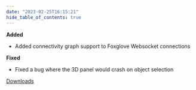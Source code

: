 ```yaml
---
date: "2023-02-25T16:15:21"
hide_table_of_contents: true
---
```


**Added**
- Added connectivity graph support to Foxglove Websocket connections

**Fixed**
- Fixed a bug where the 3D panel would crash on object selection

[Downloads](https://github.com/foxglove/studio/releases/tag/v1.42.1)
